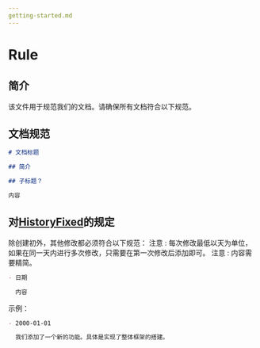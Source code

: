 ```yaml
---
getting-started.md
---
```


# Rule

## 简介

该文件用于规范我们的文档。请确保所有文档符合以下规范。

## 文档规范

```markdown
# 文档标题

## 简介

## 子标题？

内容
```

## 对[HistoryFixed](HistoryFixed.md)的规定

除创建初外，其他修改都必须符合以下规范：
注意 : 每次修改最低以天为单位，如果在同一天内进行多次修改，只需要在第一次修改后添加即可。
注意 : 内容需要精简。

```markdown
- 日期

  内容
```

示例：

```markdown
- 2000-01-01

  我们添加了一个新的功能。具体是实现了整体框架的搭建。
```

